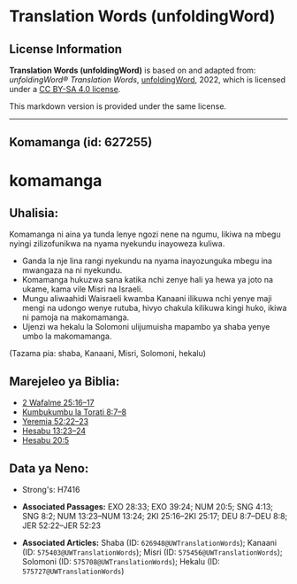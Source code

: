 # Translation Words (unfoldingWord)

## License Information

**Translation Words (unfoldingWord)** is based on and adapted from: _unfoldingWord® Translation Words_, [unfoldingWord](https://unfoldingword.org/utw), 2022, which is licensed under a [CC BY-SA 4.0 license](https://creativecommons.org/licenses/by-sa/4.0/legalcode.en).

This markdown version is provided under the same license.



--------------------------------

## Komamanga (id: 627255)

komamanga
=========

Uhalisia:
---------

Komamanga ni aina ya tunda lenye ngozi nene na ngumu, likiwa na mbegu nyingi zilizofunikwa na nyama nyekundu inayoweza kuliwa.

* Ganda la nje lina rangi nyekundu na nyama inayozunguka mbegu ina mwangaza na ni nyekundu.
* Komamanga hukuzwa sana katika nchi zenye hali ya hewa ya joto na ukame, kama vile Misri na Israeli.
* Mungu aliwaahidi Waisraeli kwamba Kanaani ilikuwa nchi yenye maji mengi na udongo wenye rutuba, hivyo chakula kilikuwa kingi huko, ikiwa ni pamoja na makomamanga.
* Ujenzi wa hekalu la Solomoni ulijumuisha mapambo ya shaba yenye umbo la makomamanga.

(Tazama pia: shaba, Kanaani, Misri, Solomoni, hekalu)

Marejeleo ya Biblia:
--------------------

* [2 Wafalme 25:16–17](https://ref.ly/2Kgs25:16-2Kgs25:17)
* [Kumbukumbu la Torati 8:7–8](https://ref.ly/Deut8:7-Deut8:8)
* [Yeremia 52:22–23](https://ref.ly/Jer52:22-Jer52:23)
* [Hesabu 13:23–24](https://ref.ly/Num13:23-Num13:24)
* [Hesabu 20:5](https://ref.ly/Num20:5)

Data ya Neno:
-------------

* Strong's: H7416

* **Associated Passages:** EXO 28:33; EXO 39:24; NUM 20:5; SNG 4:13; SNG 8:2; NUM 13:23–NUM 13:24; 2KI 25:16–2KI 25:17; DEU 8:7–DEU 8:8; JER 52:22–JER 52:23
* **Associated Articles:** Shaba (ID: `626948@UWTranslationWords`); Kanaani (ID: `575403@UWTranslationWords`); Misri (ID: `575456@UWTranslationWords`); Solomoni (ID: `575708@UWTranslationWords`); Hekalu (ID: `575727@UWTranslationWords`)

